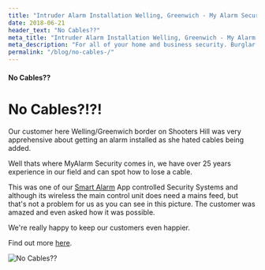 ```yaml
---
title: "Intruder Alarm Installation Welling, Greenwich - My Alarm Security"
date: 2018-06-21
header_text: "No Cables??"
meta_title: "Intruder Alarm Installation Welling, Greenwich - My Alarm Security"
meta_description: "For all of your home and business security. Burglar Alarm Servicing, Burglar Alarm Installation, Alarm Battery and CCTV. Call 020 8302 4065 or email us."
permalink: "/blog/no-cables-/"
---
```


#### No Cables??

# No Cables?!?!

Our customer here Welling/Greenwich border on Shooters Hill was very apprehensive about getting an alarm installed as she hated cables being added.

Well thats where MyAlarm Security comes in, we have over 25 years experience in our field and can spot how to lose a cable.

This was one of our [Smart Alarm](/categories/burglar-alarms/) App controlled Security Systems and although its wireless the main control unit does need a mains feed, but that\'s not a problem for us as you can see in this picture. The customer was amazed and even asked how it was possible.

We\'re really happy to keep our customers even happier.

Find out more [here](/contact/).

![No Cables??](https://res.cloudinary.com/kbs/image/upload/qm3lansxypcm5khrbe7t.jpg)